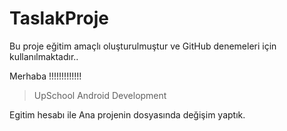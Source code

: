 # TaslakProje

Bu proje eğitim amaçlı oluşturulmuştur ve GitHub denemeleri için kullanılmaktadır..

Merhaba !!!!!!!!!!!!!

> UpSchool Android Development

Egitim hesabı ile Ana projenin dosyasında değişim yaptık.


